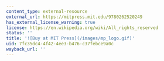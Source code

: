 ```yaml
---
content_type: external-resource
external_url: https://mitpress.mit.edu/9780262520249
has_external_license_warning: true
license: https://en.wikipedia.org/wiki/All_rights_reserved
status: ''
title: '![Buy at MIT Press](/images/mp_logo.gif)'
uid: 7fc35dc4-4f42-4ee3-b476-c37febce9a0c
wayback_url: ''
---
```

